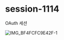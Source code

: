 # session-1114
OAuth 세션

![IMG_BF4FCFC9E42F-1](https://github.com/user-attachments/assets/df2c853f-bbec-406b-9b59-416092f9296f)
